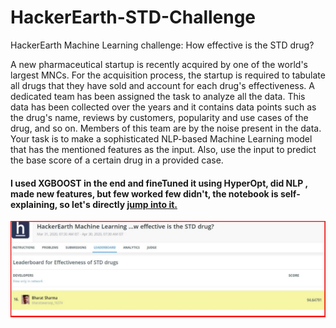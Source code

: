# HackerEarth-STD-Challenge
HackerEarth Machine Learning challenge: How effective is the STD drug?

A new pharmaceutical startup is recently acquired by one of the world's largest MNCs. For the acquisition process, the startup is required to tabulate all drugs that they have sold and account for each drug's effectiveness. A dedicated team has been assigned the task to analyze all the data. This data has been collected over the years and it contains data points such as the drug's name, reviews by customers, popularity and use cases of the drug, and so on. Members of this team are by the noise present in the data. Your task is to make a sophisticated NLP-based Machine Learning model that has the mentioned features as the input. Also, use the input to predict the base score of a certain drug in a provided case.

#### I used XGBOOST in the end and fineTuned it using HyperOpt, did NLP , made new features, but few worked few didn't, the notebook is self-explaining, so let's directly [jump into it.](https://github.com/bhrt-sharma/HackerEarth-STD-Challenge)


![](Final_leader_board.JPG)
